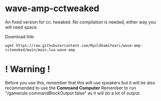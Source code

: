 # wave-amp-cctweaked
An fixed version for cc: tweaked.
No compilation is needed, either way you will need space.

Download link:
```
wget https://raw.githubusercontent.com/MyoldhamiYeari/wave-amp-cctweaked/main/main.lua wave-amp
```

# ! Warning !
Before you use this, remember that this will use speakers but it will be also recommended to use the **Command Computer**
Remember to run "/gamerule commandBlockOutput false" as it will do a lot of output.
